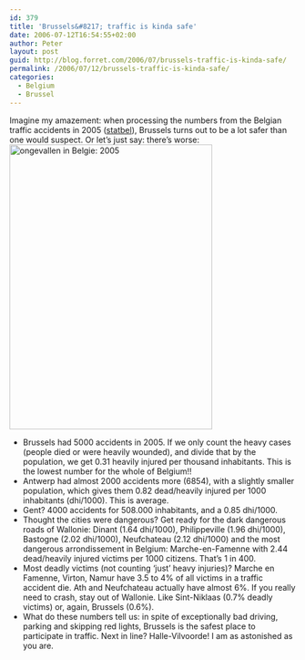 ```yaml
---
id: 379
title: 'Brussels&#8217; traffic is kinda safe'
date: 2006-07-12T16:54:55+02:00
author: Peter
layout: post
guid: http://blog.forret.com/2006/07/brussels-traffic-is-kinda-safe/
permalink: /2006/07/12/brussels-traffic-is-kinda-safe/
categories:
  - Belgium
  - Brussel
---
```

Imagine my amazement: when processing the numbers from the Belgian traffic accidents in 2005 ([statbel](http://statbel.fgov.be/home_nl.asp)), Brussels turns out to be a lot safer than one would suspect. Or let&#8217;s just say: there&#8217;s worse:  
[<img  src="http://static.flickr.com/73/187998059_66f07dfc0b.jpg" width="356" height="500" alt="ongevallen in Belgie: 2005" />](http://www.flickr.com/photos/pforret/187998059/ "Photo Sharing")  
<!--more-->

  * Brussels had 5000 accidents in 2005. If we only count the heavy cases (people died or were heavily wounded), and divide that by the population, we get 0.31 heavily injured per thousand inhabitants. This is the lowest number for the whole of Belgium!!
  * Antwerp had almost 2000 accidents more (6854), with a slightly smaller population, which gives them 0.82 dead/heavily injured per 1000 inhabitants (dhi/1000). This is average.
  * Gent? 4000 accidents for 508.000 inhabitants, and a 0.85 dhi/1000.
  * Thought the cities were dangerous? Get ready for the dark dangerous roads of Wallonie: Dinant (1.64 dhi/1000), Philippeville (1.96 dhi/1000), Bastogne (2.02 dhi/1000), Neufchateau (2.12 dhi/1000) and the most dangerous arrondissement in Belgium: Marche-en-Famenne with 2.44 dead/heavily injured victims per 1000 citizens. That&#8217;s 1 in 400.
  * Most deadly victims (not counting &#8216;just&#8217; heavy injuries)? Marche en Famenne, Virton, Namur have 3.5 to 4% of all victims in a traffic accident die. Ath and Neufchateau actually have almost 6%. If you really need to crash, stay out of Wallonie. Like Sint-Niklaas (0.7% deadly victims) or, again, Brussels (0.6%).
  * What do these numbers tell us: in spite of exceptionally bad driving, parking and skipping red lights, Brussels is the safest place to participate in traffic. Next in line? Halle-Vilvoorde! I am as astonished as you are.